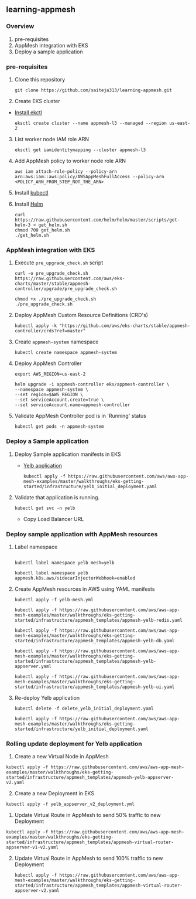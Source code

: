 ## learning-appmesh

### Overview

1. pre-requisites
2. AppMesh integration with EKS
3. Deploy a sample application

### pre-requisites

1. Clone this repository

    ```
    git clone https://github.com/saiteja313/learning-appmesh.git
    ```

2. Create EKS cluster

- [Install ekctl](https://docs.aws.amazon.com/eks/latest/userguide/getting-started-eksctl.html)

    ```
    eksctl create cluster --name appmesh-l3 --managed --region us-east-2
    ```

3. List worker node IAM role ARN

    ```
    eksctl get iamidentitymapping --cluster appmesh-l3
    ```

4. Add AppMesh policy to worker node role ARN

    ```
    aws iam attach-role-policy --policy-arn arn:aws:iam::aws:policy/AWSAppMeshFullAccess --policy-arn <POLICY_ARN_FROM_STEP_NOT_THE_ARN>
    ```

5. Install [kubectl](https://docs.aws.amazon.com/eks/latest/userguide/install-kubectl.html)

6. Install [Helm](https://docs.aws.amazon.com/eks/latest/userguide/helm.html)

    ```
    curl https://raw.githubusercontent.com/helm/helm/master/scripts/get-helm-3 > get_helm.sh
    chmod 700 get_helm.sh
    ./get_helm.sh
    ```

### AppMesh integration with EKS

1. Execute `pre_upgrade_check.sh` script

    ```
    curl -o pre_upgrade_check.sh https://raw.githubusercontent.com/aws/eks-charts/master/stable/appmesh-controller/upgrade/pre_upgrade_check.sh

    chmod +x ./pre_upgrade_check.sh
    ./pre_upgrade_check.sh
    ```

2. Deploy AppMesh Custom Resource Definitions (CRD's)

    ```
    kubectl apply -k "https://github.com/aws/eks-charts/stable/appmesh-controller/crds?ref=master"
    ```
3. Create `appmesh-system` namespace

    ```
    kubectl create namespace appmesh-system
    ```

4. Deploy AppMesh Controller

    ```
    export AWS_REGION=us-east-2

    helm upgrade -i appmesh-controller eks/appmesh-controller \
    --namespace appmesh-system \
    --set region=$AWS_REGION \
    --set serviceAccount.create=true \
    --set serviceAccount.name=appmesh-controller
    ```

5. Validate AppMesh Controller pod is in 'Running' status

    ```
    kubectl get pods -n appmesh-system
    ```


### Deploy a Sample application
1. Deploy Sample application manifests in EKS

    - [Yelb application](https://github.com/mreferre/yelb)

        ```
        kubectl apply -f https://raw.githubusercontent.com/aws/aws-app-mesh-examples/master/walkthroughs/eks-getting-started/infrastructure/yelb_initial_deployment.yaml
        ```

2. Validate that application is running.

    ```
    kubectl get svc -n yelb
    ```
    - Copy Load Balancer URL

### Deploy sample application with AppMesh resources


1. Label namespace

    ```

    kubectl label namespace yelb mesh=yelb 
    
    kubectl label namespace yelb appmesh.k8s.aws/sidecarInjectorWebhook=enabled
    ```

2. Create AppMesh resources in AWS using YAML manifests

    ```
    kubectl apply -f yelb-mesh.yml

    kubectl apply -f https://raw.githubusercontent.com/aws/aws-app-mesh-examples/master/walkthroughs/eks-getting-started/infrastructure/appmesh_templates/appmesh-yelb-redis.yaml

    kubectl apply -f https://raw.githubusercontent.com/aws/aws-app-mesh-examples/master/walkthroughs/eks-getting-started/infrastructure/appmesh_templates/appmesh-yelb-db.yaml

    kubectl apply -f https://raw.githubusercontent.com/aws/aws-app-mesh-examples/master/walkthroughs/eks-getting-started/infrastructure/appmesh_templates/appmesh-yelb-appserver.yaml

    kubectl apply -f https://raw.githubusercontent.com/aws/aws-app-mesh-examples/master/walkthroughs/eks-getting-started/infrastructure/appmesh_templates/appmesh-yelb-ui.yaml
    ```

3. Re-deploy Yelb application

    ```
    kubectl delete -f delete_yelb_initial_deployment.yaml

    kubectl apply -f https://raw.githubusercontent.com/aws/aws-app-mesh-examples/master/walkthroughs/eks-getting-started/infrastructure/yelb_initial_deployment.yaml
    ```

### Rolling update deployment for Yelb application

1. Create a new Virtual Node in AppMesh

```
kubectl apply -f https://raw.githubusercontent.com/aws/aws-app-mesh-examples/master/walkthroughs/eks-getting-started/infrastructure/appmesh_templates/appmesh-yelb-appserver-v2.yaml
```

2. Create a new Deployment in EKS

```
kubectl apply -f yelb_appserver_v2_deployment.yml
```

1. Update Virtual Route in AppMesh to send 50% traffic to new Deployment

```
kubectl apply -f https://raw.githubusercontent.com/aws/aws-app-mesh-examples/master/walkthroughs/eks-getting-started/infrastructure/appmesh_templates/appmesh-virtual-router-appserver-v1-v2.yaml
```

2. Update Virtual Route in AppMesh to send 100% traffic to new Deployment

    ```
    kubectl apply -f https://raw.githubusercontent.com/aws/aws-app-mesh-examples/master/walkthroughs/eks-getting-started/infrastructure/appmesh_templates/appmesh-virtual-router-appserver-v2.yaml
    ```